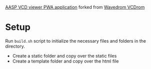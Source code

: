 [AASP VCD viewer PWA application](https://github.com/chongyih/aasp-vcdrom) forked from [Wavedrom VCDrom](https://github.com/wavedrom/vcdrom)

# Setup

Run `build.sh` script to initialize the necessary files and folders in the directory.

- Create a static folder and copy over the static files
- Create a template folder and copy over the html file
